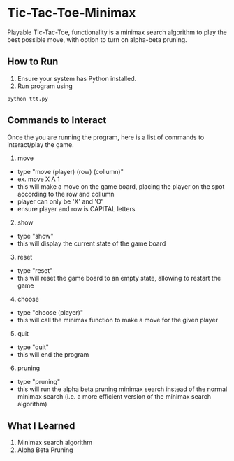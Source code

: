 # Tic-Tac-Toe-Minimax
Playable Tic-Tac-Toe, functionality is a minimax search algorithm to play the best possible move, with option to turn on alpha-beta pruning.

## How to Run
1. Ensure your system has Python installed.
2. Run program using
```
python ttt.py
```

## Commands to Interact
Once the you are running the program, here is a list of commands to interact/play the game.
1. move
- type "move (player) (row) (collumn)"
- ex. move X A 1
- this will make a move on the game board, placing the player on the spot according to the row and collumn
- player can only be 'X' and 'O'
- ensure player and row is CAPITAL letters

2. show
- type "show"
- this will display the current state of the game board

3. reset
- type "reset"
- this will reset the game board to an empty state, allowing to restart the game

4. choose
- type "choose (player)"
- this will call the minimax function to make a move for the given player

5. quit
- type "quit"
- this will end the program

6. pruning
- type "pruning"
- this will run the alpha beta pruning minimax search instead of the normal minimax search
  (i.e. a more efficient version of the minimax search algorithm)

## What I Learned
1. Minimax search algorithm
2. Alpha Beta Pruning
